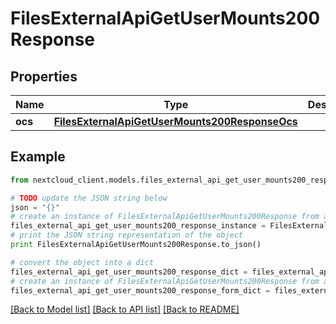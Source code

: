 # FilesExternalApiGetUserMounts200Response


## Properties
Name | Type | Description | Notes
------------ | ------------- | ------------- | -------------
**ocs** | [**FilesExternalApiGetUserMounts200ResponseOcs**](FilesExternalApiGetUserMounts200ResponseOcs.md) |  | 

## Example

```python
from nextcloud_client.models.files_external_api_get_user_mounts200_response import FilesExternalApiGetUserMounts200Response

# TODO update the JSON string below
json = "{}"
# create an instance of FilesExternalApiGetUserMounts200Response from a JSON string
files_external_api_get_user_mounts200_response_instance = FilesExternalApiGetUserMounts200Response.from_json(json)
# print the JSON string representation of the object
print FilesExternalApiGetUserMounts200Response.to_json()

# convert the object into a dict
files_external_api_get_user_mounts200_response_dict = files_external_api_get_user_mounts200_response_instance.to_dict()
# create an instance of FilesExternalApiGetUserMounts200Response from a dict
files_external_api_get_user_mounts200_response_form_dict = files_external_api_get_user_mounts200_response.from_dict(files_external_api_get_user_mounts200_response_dict)
```
[[Back to Model list]](../README.md#documentation-for-models) [[Back to API list]](../README.md#documentation-for-api-endpoints) [[Back to README]](../README.md)


